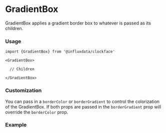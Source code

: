 # GradientBox

GradientBox applies a gradient border box to whatever is passed as its children.

### Usage
```tsx
import {GradientBox} from '@influxdata/clockface'

<GradientBox>

  // Children

</GradientBox>
```

### Customization

You can pass in a `borderColor` or `borderGradient` to control the colorization of the GradientBox. If both props are passed in the `borderGradient` prop will override the `borderColor` prop.

### Example
<!-- STORY -->


<!-- STORY HIDE START -->

<!-- STORY HIDE END -->

<!-- PROPS -->
